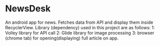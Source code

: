 # NewsDesk
An android app for news.
Fetches data from API and display them inside RecyclerView.
Library (dependency) used in this project are as follows:
1: Volley library for API call
2: Glide library for image processing
3: browser (chrome tab) for opening(displaying) full article on app.
